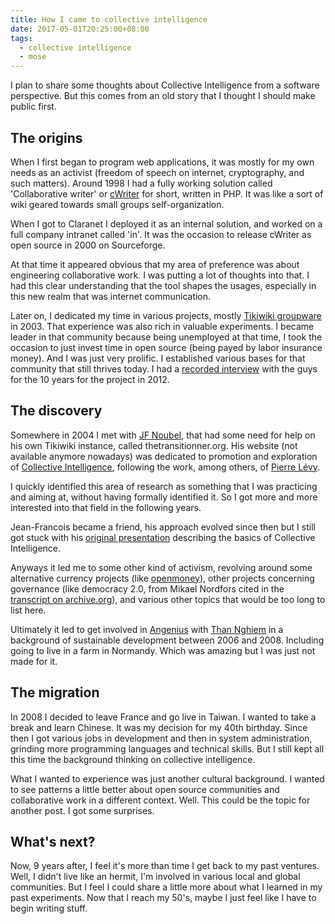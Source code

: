 ```yaml
---
title: How I came to collective intelligence
date: 2017-05-01T20:25:00+08:00
tags:
  - collective intelligence
  - mose
---
```


I plan to share some thoughts about Collective Intelligence from a software perspective. 
But this comes from an old story that I thought I should make public first.

## The origins

When I first began to program web applications, it was mostly for my own needs 
as an activist (freedom of speech on internet, cryptography, and such matters). 
Around 1998 I had a fully working solution called 'Collaborative writer' or 
[cWriter][8] for short, written in PHP. It was like a sort of wiki geared towards 
small groups self-organization.

When I got to Claranet I deployed it as an internal solution, and worked on a 
full company intranet called 'in'. It was the occasion to release cWriter as 
open source in 2000 on Sourceforge.

At that time it appeared obvious that my area of preference was about engineering
collaborative work. I was putting a lot of thoughts into that. I had this clear 
understanding that the tool shapes the usages, especially in this new realm that 
was internet communication.

Later on, I dedicated my time in various projects, mostly [Tikiwiki groupware][11] in 2003. 
That experience was also rich in valuable experiments. I became leader in that community
because being unemployed at that time, I took the occasion to just invest time in 
open source (being payed by labor insurance money). And I was just very prolific.
I established various bases for that community that still thrives today. I had a 
[recorded interview][10] with the guys for the 10 years for the project in 2012.

## The discovery

Somewhere in 2004 I met with [JF Noubel][1], that had some need for help on his own Tikiwiki 
instance, called thetransitionner.org. His website (not available anymore nowadays)
was dedicated to promotion and exploration of [Collective Intelligence][3], following the work,
among others, of [Pierre Lévy][2].

I quickly identified this area of research as something that I was practicing and 
aiming at, without having formally identified it. So I got more and more interested 
into that field in the following years.

Jean-Francois became a friend, his approach evolved since then but I still got stuck with
his [original presentation][4] describing the basics of Collective Intelligence. 

Anyways it led me to some other kind of activism, revolving around some alternative currency 
projects (like [openmoney][5]), other projects concerning governance (like democracy 2.0,
from Mikael Nordfors cited in the [transcript on archive.org][6]), and various other topics
that would be too long to list here.

Ultimately it led to get involved in [Angenius][7] with [Than Nghiem][9] in a background of 
sustainable development between 2006 and 2008. Including going to live in a farm in Normandy.
Which was amazing but I was just not made for it.

## The migration

In 2008 I decided to leave France and go live in Taiwan. I wanted to take a break and 
learn Chinese. It was my decision for my 40th birthday. Since then I got various jobs in 
development and then in system administration, grinding more programming languages and 
technical skills. But I still kept all this time the background thinking on 
collective intelligence.

What I wanted to experience was just another cultural background. I wanted to see patterns 
a little better about open source communities and collaborative work in a different context. 
Well. This could be the topic for another post. I got some surprises.

## What's next?

Now, 9 years after, I feel it's more than time I get back to my past ventures. Well, 
I didn't live like an hermit, I'm involved in various local and global communities. 
But I feel I could share a little more about what I learned in my past experiments. 
Now that I reach my 50's, maybe I just feel like I have to begin writing stuff.


[1]: http://noubel.com/
[2]: https://en.wikipedia.org/wiki/Pierre_L%C3%A9vy
[3]: https://en.wikipedia.org/wiki/Collective_intelligence
[4]: http://publishing.yudu.com/Library/Arswi/CollectiveIntelligen/resources/index.htm?skipFlashCheck=true
[5]: http://openmoney.org/
[6]: https://archive.org/stream/eo_Collective_Intelligence/Collective_Intelligence_djvu.txt
[7]: http://angenius.org/tiki-index.php
[8]: https://sourceforge.net/projects/cwriter/
[9]: https://fr.wikipedia.org/wiki/Thanh_Nghiem
[10]: https://tiki.org/Webinar+2012+10
[11]: https://tiki.org/mose

